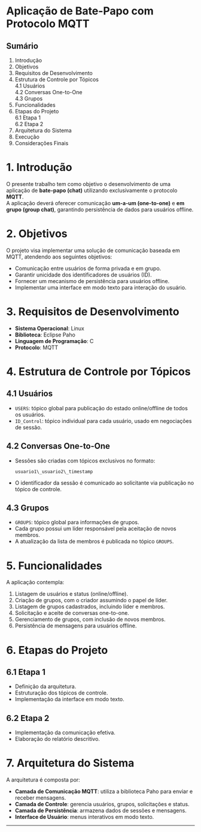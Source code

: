 # Aplicação de Bate-Papo com Protocolo MQTT

## Sumário
1. Introdução  
2. Objetivos  
3. Requisitos de Desenvolvimento  
4. Estrutura de Controle por Tópicos  
   4.1 Usuários  
   4.2 Conversas One-to-One  
   4.3 Grupos  
5. Funcionalidades  
6. Etapas do Projeto  
   6.1 Etapa 1  
   6.2 Etapa 2  
7. Arquitetura do Sistema  
8. Execução  
9. Considerações Finais  


# 1. Introdução
O presente trabalho tem como objetivo o desenvolvimento de uma aplicação de **bate-papo (chat)** utilizando exclusivamente o protocolo **MQTT**.  
A aplicação deverá oferecer comunicação **um-a-um (one-to-one)** e **em grupo (group chat)**, garantindo persistência de dados para usuários offline.  


# 2. Objetivos
O projeto visa implementar uma solução de comunicação baseada em MQTT, atendendo aos seguintes objetivos:  
- Comunicação entre usuários de forma privada e em grupo.  
- Garantir unicidade dos identificadores de usuários (ID).  
- Fornecer um mecanismo de persistência para usuários offline.  
- Implementar uma interface em modo texto para interação do usuário.  


# 3. Requisitos de Desenvolvimento
- **Sistema Operacional**: Linux  
- **Biblioteca**: Eclipse Paho  
- **Linguagem de Programação**: C  
- **Protocolo**: MQTT  


# 4. Estrutura de Controle por Tópicos

## 4.1 Usuários
- `USERS`: tópico global para publicação do estado online/offline de todos os usuários.  
- `ID_Control`: tópico individual para cada usuário, usado em negociações de sessão.  

## 4.2 Conversas One-to-One
- Sessões são criadas com tópicos exclusivos no formato:  

   `usuario1\_usuario2\_timestamp`

- O identificador da sessão é comunicado ao solicitante via publicação no tópico de controle.  

## 4.3 Grupos
- `GROUPS`: tópico global para informações de grupos.  
- Cada grupo possui um líder responsável pela aceitação de novos membros.  
- A atualização da lista de membros é publicada no tópico `GROUPS`.  


# 5. Funcionalidades
A aplicação contempla:  
1. Listagem de usuários e status (online/offline).  
2. Criação de grupos, com o criador assumindo o papel de líder.  
3. Listagem de grupos cadastrados, incluindo líder e membros.  
4. Solicitação e aceite de conversas one-to-one.  
5. Gerenciamento de grupos, com inclusão de novos membros.  
6. Persistência de mensagens para usuários offline.  


# 6. Etapas do Projeto

## 6.1 Etapa 1
- Definição da arquitetura.  
- Estruturação dos tópicos de controle.  
- Implementação da interface em modo texto.  

## 6.2 Etapa 2
- Implementação da comunicação efetiva.  
- Elaboração do relatório descritivo.  


# 7. Arquitetura do Sistema
A arquitetura é composta por:  
- **Camada de Comunicação MQTT**: utiliza a biblioteca Paho para enviar e receber mensagens.  
- **Camada de Controle**: gerencia usuários, grupos, solicitações e status.  
- **Camada de Persistência**: armazena dados de sessões e mensagens.  
- **Interface de Usuário**: menus interativos em modo texto.  

---
